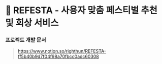 # 🎉 REFESTA - 사용자 맞춤 페스티벌 추천 및 회상 서비스

### 프로젝트 개발 문서
> https://www.notion.so/righthun/REFESTA-ff5b40b9d7f04f98a70fbcc0adc60308
